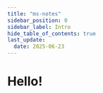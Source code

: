 ```yaml
---
title: "ms-notes"
sidebar_position: 0
sidebar_label: Intro
hide_table_of_contents: true
last_update: 
  date: 2025-06-23
---
```


# Hello!